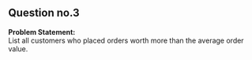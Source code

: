 ## Question no.3
**Problem Statement:**  
List all customers who placed orders worth more than the average order value.
